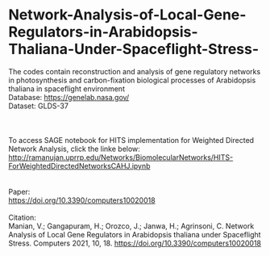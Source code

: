 # Network-Analysis-of-Local-Gene-Regulators-in-Arabidopsis-Thaliana-Under-Spaceflight-Stress-
The codes contain reconstruction and analysis of gene regulatory networks in photosynthesis and carbon-fixation biological processes of Arabidopsis thaliana in spaceflight environment<br/>  Database: https://genelab.nasa.gov/ <br/> Dataset: GLDS-37 <br/><br/><br/><br/>To access SAGE notebook for HITS implementation for Weighted Directed Network Analysis, click the linke below:<br/>http://ramanujan.uprrp.edu/Networks/BiomolecularNetworks/HITS-ForWeightedDirectedNetworksCAHJ.ipynb
<br><br><br> Paper: <br> https://doi.org/10.3390/computers10020018 <br><br> Citation: <br> Manian, V.; Gangapuram, H.; Orozco, J.; Janwa, H.; Agrinsoni, C. Network Analysis of Local Gene Regulators in Arabidopsis thaliana under Spaceflight Stress. Computers 2021, 10, 18. https://doi.org/10.3390/computers10020018
